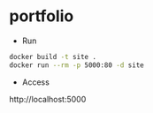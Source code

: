 # portfolio

- Run   

```sh
docker build -t site .
docker run --rm -p 5000:80 -d site
```

- Access    

http://localhost:5000       